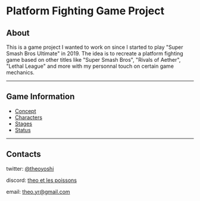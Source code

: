 # Platform Fighting Game Project

## About

This is a game project I wanted to work on since I started to play "Super Smash Bros Ultimate" in 2019. The idea is to recreate a platform fighting game based on other titles like "Super Smash Bros", "Rivals of Aether", "Lethal League" and more with my personnal touch on certain game mechanics.

___

## Game Information

- [Concept](documentation/concept.md)
- [Characters](documentation/characters.md)
- [Stages](documentation/stages.md)
- [Status](documentation/status.md)

___

## Contacts

twitter: [@theoyoshi](https://twitter.com/theoyoshi)

discord: [theo et les poissons](https://discord.gg/TadtZYqaWf)

email: theo.yr@gmail.com
